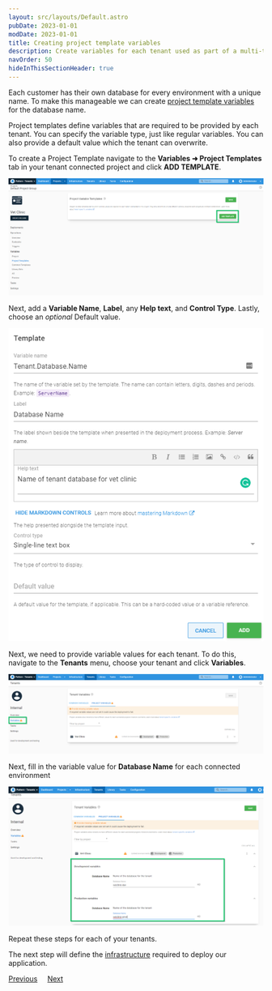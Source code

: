 ```yaml
---
layout: src/layouts/Default.astro
pubDate: 2023-01-01
modDate: 2023-01-01
title: Creating project template variables
description: Create variables for each tenant used as part of a multi-tenant SaaS setup in Octopus Deploy.
navOrder: 50
hideInThisSectionHeader: true
---
```


Each customer has their own database for every environment with a unique name. To make this manageable we can create [project template variables](/docs/tenants/tenant-variables/#project-variables) for the database name.

Project templates define variables that are required to be provided by each tenant. You can specify the variable type, just like regular variables. You can also provide a default value which the tenant can overwrite.

To create a Project Template navigate to the **Variables ➜ Project Templates** tab in your tenant connected project and click **ADD TEMPLATE**.

![](/docs/tenants/guides/multi-tenant-saas-application/images/creating-new-project-variable-templates.png "width=500")

Next, add a **Variable Name**, **Label**, any **Help text**, and **Control Type**. Lastly, choose an *optional* Default value.

![](/docs/tenants/guides/multi-tenant-saas-application/images/add-new-project-variable-template.png "width=500")

Next, we need to provide variable values for each tenant. To do this, navigate to the **Tenants** menu, choose your tenant and click **Variables**.

![](/docs/tenants/guides/multi-tenant-saas-application/images/adding-tenant-variables.png "width=500")

Next, fill in the variable value for **Database Name** for each connected environment

![](/docs/tenants/guides/multi-tenant-saas-application/images/adding-tenant-variables-database-name.png "width=500")

Repeat these steps for each of your tenants.

The next step will define the [infrastructure](/docs/tenants/guides/multi-tenant-saas-application/creating-new-octopus-infrastructure) required to deploy our application.

<span><a class="btn btn-secondary" href="/docs/tenants/guides/multi-tenant-saas-application/creating-new-tenants">Previous</a></span>&nbsp;&nbsp;&nbsp;&nbsp;&nbsp;<span><a class="btn btn-success" href="/docs/tenants/guides/multi-tenant-saas-application/creating-new-octopus-infrastructure">Next</a></span>